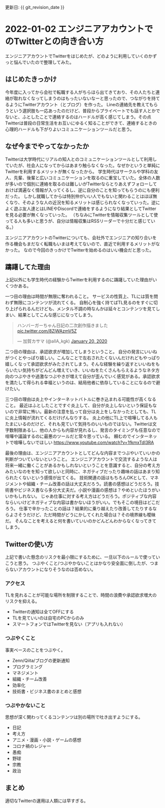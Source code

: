 更新日: {{ git_revision_date }}

# 2022-01-02 エンジニアアカウントでのTwitterとの向き合い方
エンジニアアカウントでTwitterをはじめたが、どのように利用していくのかずっと悩んでいたので整理してみた。

## はじめたきっかけ
今年度に入ってから会社で転職する人がちらほら出てきており、その人たちと連絡が取れなくなってしまうのはもったいないなーと思ったので、つながりを持てるようにTwitterアカウント（とブログ）を作った。
Lineの連絡先を教えてもらうという選択肢も一応あったのだけど、普段からプライベートでも話す人とかでないと、ふとしたことで連絡するのはハードルが高く感じてしまう。その点Twitterは普段の日常生活をお互いにゆるく知ることができて、連絡するときの心理的ハードルも下がりよいコミュニケーションツールだと思う。

## なぜ今までやってなかったか
Twitterは大学時代にリアルの知人とのコミュニケーションツールとして利用していたが、社会人になってからはあまり触らなくなった。なぜかというと単純にTwitterを利用するメリットが無くなったから。
学生時代はサークルや学科の友人、先輩、後輩と広いコミュニケーションを取るのに重宝していた。全体の人数が多いので個別に連絡を取るのは難しいがTwitterならとりあえずフォローしておけば満遍なく情報が入ってくるし、逆に自分のことを知ってもらうのにも便利だった。
しかし就職してからは特別仲がいい人でもないと関わることはほぼ無くなり、そのような人の近況を知るメリットは感じられなくなっていった。逆によく遊ぶ友人達とはLINEやDiscordで連絡をするようになり結果としてTwitterを見る必要が無くなっていった。
（ちなみにTwitterを情報収集ツールとして使ってる人も多いと思うが、自分は情報収集はRSSリーダーで十分だと感じている。）

エンジニアアカウントのTwitterについても、会社外でエンジニアの知り合いを作る機会もまだなく転職もいまは考えてないので、直近で利用するメリットがなかった。
なので今回のきっかけでTwitterを始めるのはいい機会だと思った。

## 躊躇してた理由
上記以外にも学生時代の経験からTwitterを利用するのに躊躇していた理由がいくつかある。

一つ目の理由は時間が無限に奪われること。
サービスの性質上、TLには質を問わず無限にコンテンツが流れてくる。
自制心を強く持てばTL見るのをすぐに切り上げられるんだけども、メンタル不調の時なんかは延々とコンテンツを見てしまい、結果としてこんな感じになってしまう。
<blockquote class="twitter-tweet"><p lang="ja" dir="ltr">ハンバーガーちゃん日記の二次創作描きました <a href="https://t.co/8ZjWAzmV5Z">pic.twitter.com/8ZjWAzmV5Z</a></p>&mdash; 加賀カサマ (@allA_kgk) <a href="https://twitter.com/allA_kgk/status/1219267168803573767?ref_src=twsrc%5Etfw">January 20, 2020</a></blockquote> <script async src="https://platform.twitter.com/widgets.js" charset="utf-8"></script>


二つ目の理由は、承認欲求が増加してしまうということ。
自分の発言にいいねがつくとやっぱり嬉しい。こんなことで左右されたくないんだけれどもやっぱり嬉しくなって承認欲求がみたされてしまう。そんな経験を繰り返すといいねをもらいたい気持ちがどんどん増えていき、いいねをたくさんもらえるようなネタ方向のつぶやきや過激なつぶやきが増えて自分が歪んでいく感覚がある。承認欲求を満たして得られる幸福というのは、結局他者に依存していることになるので避けたい。

三つ目の理由は炎上やインターネットバトルに巻き込まれる可能性が高くなること。
最近はふとしたことですぐ炎上して、自分が炎上しないという保証もないので非常に怖い。最新の注意を払って自分は炎上をしなかったとしても、TLに炎上情報が流れてくるだけげんなりする。
炎上の他にTL上で喧嘩してる人もたまにいるのだけど、それも見ていて気持ちのいいものではない。Twitterは文字数制限あるし、他の人からも内容が見れるし、発言のタイミングも任意なので喧嘩や議論するのに最悪のツールだと常々思っている。
頼むのでインターネットで喧嘩しないでほしい
https://www.youtube.com/watch?v=1fkmxTdI3RA

最後の理由は、エンジニアアカウントとしてどんな内容までつぶやいていいかの判断がついていないということ。
エンジニアアカウントで交流するような人は将来一緒に働くことがあるかもしれないということを意識すると、自分の考え方みたいなのをを知って欲しいと同時に、ネガティブだったり趣味の話はあまり知られたくないという感情が出てくる。
技術関連の話はもちろんOKとして、マネジメントや組織・チーム改善の話は大丈夫だろう。読書の感想はどうだろう。技術書やビジネス書なら多分大丈夫だ。小説や漫画の感想は？やめといたほうがいいかもしれない。
じゃあ仕事に対する考え方はどうだろう。ポジティブな内容ならいいけどネガティブな内容は書かないほうがいい。でもそこの境目はどこだろう。
仕事で辛かったことの話は？結果的に乗り越えたり改善してたりするならよさそうだけど、ただ時間がどうにかしてくれた場合は？その境界線も曖昧だ。
そんなことを考えると何を書いていいのかどんどんわからなくなってきてしまう。

## Twitterの使い方
上記で書いた懸念のリスクを最小限にするために、一旦以下のルールで使っていこうと思う。
つぶやくこと/つぶやかないことはかなり安全面に倒したが、つまらないアカウントになりそうなのは否めない。

### アクセス
TLを見れることが可能な場所を制限することで、時間の浪費や承認欲求増大のリスクを抑える。

* Twitterの通知は全てOFFにする
* TLを見ていいのは自宅のPCからのみ
*  スマートフォンではTwitterを見ない（アプリも入れない）

### つぶやくこと
事実ベースのことをつぶやく。

* Zenn/Qiita/ブログの更新通知
* プログラミング
* マネジメント
* 組織・チーム改善
* 効率化
* 技術書・ビジネス書のまとめと感想

### つぶやかないこと
思想が深く関わってくるコンテンツは別の場所で吐き出すようにする。

* 日記
* 考え方
* アニメ・漫画・小説・ゲームの感想
* コロナ禍のレジャー
* 愚痴
* 野球
* 宗教
* 政治

## まとめ
適切なTwitterの運用は人類には早すぎる。